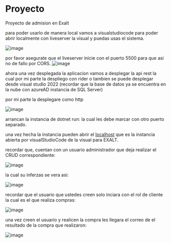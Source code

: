 # Proyecto
 Proyecto de admision en Exalt


para poder usarlo de manera local vamos a visualstudiocode para poder abrir localmente con liveserver la visual y puedas usas el sistema.

![image](https://github.com/1Androv1/Proyecto/assets/108690204/c9fe202e-749e-4d62-b2cc-7906aeb28f82)

por favor asegurate que el liveserver inicie con el puerto 5500 para que asi no de fallo por CORS.
![image](https://github.com/1Androv1/Proyecto/assets/108690204/4456b626-7db4-48b1-91e8-0482a5924b76)


ahora una vez desplegada la aplicacion vamos a desplegar la api rest la cual por mi parte la despliego con rider o tambien se puede desplegar desde visual studio 2022
(recordar que la base de datos ya se encuentra en la nube con azureAD instancia de SQL Server)

por mi parte la desplegare como http 

![image](https://github.com/1Androv1/Proyecto/assets/108690204/0f04ce9f-a5c2-4d45-a55f-477823b25dc6)


arrancan la instancia de dotnet run: la cual les debe marcar con otro puerto separado.

una vez hecha la instancia pueden abrir el [localhost](http://localhost:5500/) que es la instancia abierta por visualStudioCode de la visual para EXALT.

recordar que, cuentan con un usuario administrador que deja realizar el CRUD correspondiente: 

![image](https://github.com/1Androv1/Proyecto/assets/108690204/b53c8526-4323-4f7b-b213-ebcc38d464b3)

la cual su inferzas se vera asi: 

![image](https://github.com/1Androv1/Proyecto/assets/108690204/2f43ee42-1a16-4475-a410-10e2706ca6b7)

recordar que el usuario que ustedes creen solo inciara con el rol de cliente la cual es el que realiza compras: 

![image](https://github.com/1Androv1/Proyecto/assets/108690204/156f8c3d-b413-462f-896c-036ece2d9335)

una vez creen el usuario y realicen la compra les llegara el correo de el resultado de la compra que realizaron: 

![image](https://github.com/1Androv1/Proyecto/assets/108690204/c261dd13-0ddc-4eb0-9f3f-5a298c58b20e)

